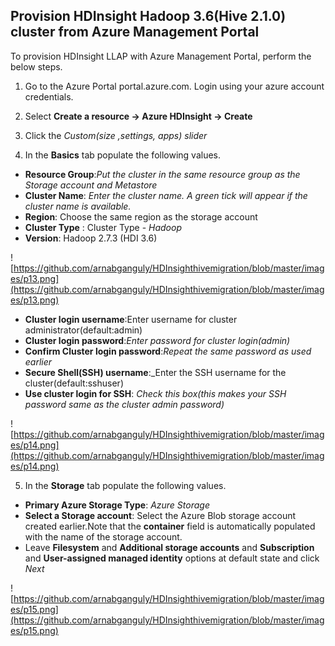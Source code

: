 ## Provision HDInsight Hadoop 3.6(Hive 2.1.0) cluster from Azure Management Portal

To provision HDInsight LLAP with Azure Management Portal, perform the below steps.

1.  Go to the Azure Portal portal.azure.com. Login using your azure account credentials.
    
2.  Select  **Create a resource -> Azure HDInsight -> Create**
    
3.  Click the  _Custom(size ,settings, apps) slider_
    
4.  In the  **Basics**  tab populate the following values.
    
-   **Resource Group**:_Put the cluster in the same resource group as the Storage account and Metastore_
-   **Cluster Name**:  _Enter the cluster name. A green tick will appear if the cluster name is available._
- **Region**: Choose the same region as the storage account
-   **Cluster Type**  : Cluster Type -  _Hadoop_
-  **Version**: Hadoop 2.7.3 (HDI 3.6)

![https://github.com/arnabganguly/HDInsighthivemigration/blob/master/images/p13.png](https://github.com/arnabganguly/HDInsighthivemigration/blob/master/images/p13.png)

-   **Cluster login username**:Enter username for cluster administrator(default:admin)
-   **Cluster login password**:_Enter password for cluster login(admin)_
-   **Confirm Cluster login password**:_Repeat the same password as used earlier_
- **Secure Shell(SSH) username**:_Enter the SSH username for the cluster(default:sshuser)
- **Use cluster login for SSH**: *Check this box(this makes your SSH password same as the cluster admin password)*

![https://github.com/arnabganguly/HDInsighthivemigration/blob/master/images/p14.png](https://github.com/arnabganguly/HDInsighthivemigration/blob/master/images/p14.png)

5. In the  **Storage**  tab populate the following values.

-   **Primary Azure Storage Type**:  _Azure Storage_
-   **Select a Storage account**: Select the Azure Blob storage account created earlier.Note that the  **container**  field is automatically populated with the name of the storage account.
-   Leave  **Filesystem**  and  **Additional storage accounts**  and  **Subscription**  and  **User-assigned managed identity**  options at default state and click  _Next_

![https://github.com/arnabganguly/HDInsighthivemigration/blob/master/images/p15.png](https://github.com/arnabganguly/HDInsighthivemigration/blob/master/images/p15.png)
<!--stackedit_data:
eyJoaXN0b3J5IjpbODU2MzM2NTA4LDU2MTY1NzQyMiw3Mjk3Mz
UxMTQsNzcyMTQ2MzI5XX0=
-->